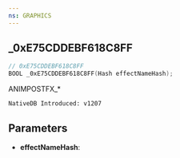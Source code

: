 ```yaml
---
ns: GRAPHICS
---
```

## _0xE75CDDEBF618C8FF

```c
// 0xE75CDDEBF618C8FF
BOOL _0xE75CDDEBF618C8FF(Hash effectNameHash);
```

ANIMPOSTFX_*

```
NativeDB Introduced: v1207
```

## Parameters
* **effectNameHash**:
